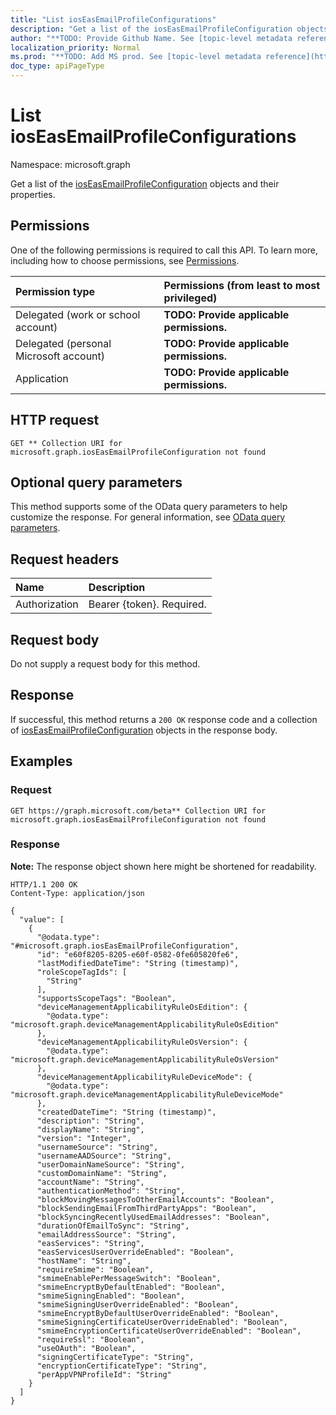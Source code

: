 ```yaml
---
title: "List iosEasEmailProfileConfigurations"
description: "Get a list of the iosEasEmailProfileConfiguration objects and their properties."
author: "**TODO: Provide Github Name. See [topic-level metadata reference](https://msgo.azurewebsites.net/add/document/guidelines/metadata.html#topic-level-metadata)**"
localization_priority: Normal
ms.prod: "**TODO: Add MS prod. See [topic-level metadata reference](https://msgo.azurewebsites.net/add/document/guidelines/metadata.html#topic-level-metadata)**"
doc_type: apiPageType
---
```


# List iosEasEmailProfileConfigurations
Namespace: microsoft.graph

Get a list of the [iosEasEmailProfileConfiguration](../resources/ioseasemailprofileconfiguration.md) objects and their properties.

## Permissions
One of the following permissions is required to call this API. To learn more, including how to choose permissions, see [Permissions](/graph/permissions-reference).

|Permission type|Permissions (from least to most privileged)|
|:---|:---|
|Delegated (work or school account)|**TODO: Provide applicable permissions.**|
|Delegated (personal Microsoft account)|**TODO: Provide applicable permissions.**|
|Application|**TODO: Provide applicable permissions.**|

## HTTP request

<!-- {
  "blockType": "ignored"
}
-->
``` http
GET ** Collection URI for microsoft.graph.iosEasEmailProfileConfiguration not found
```

## Optional query parameters
This method supports some of the OData query parameters to help customize the response. For general information, see [OData query parameters](/graph/query-parameters).

## Request headers
|Name|Description|
|:---|:---|
|Authorization|Bearer {token}. Required.|

## Request body
Do not supply a request body for this method.

## Response

If successful, this method returns a `200 OK` response code and a collection of [iosEasEmailProfileConfiguration](../resources/ioseasemailprofileconfiguration.md) objects in the response body.

## Examples

### Request
<!-- {
  "blockType": "request",
  "name": "list_ioseasemailprofileconfiguration"
}
-->
``` http
GET https://graph.microsoft.com/beta** Collection URI for microsoft.graph.iosEasEmailProfileConfiguration not found
```


### Response
**Note:** The response object shown here might be shortened for readability.
<!-- {
  "blockType": "response",
  "truncated": true,
  "@odata.type": "Collection(microsoft.graph.iosEasEmailProfileConfiguration)"
}
-->
``` http
HTTP/1.1 200 OK
Content-Type: application/json

{
  "value": [
    {
      "@odata.type": "#microsoft.graph.iosEasEmailProfileConfiguration",
      "id": "e60f8205-8205-e60f-0582-0fe605820fe6",
      "lastModifiedDateTime": "String (timestamp)",
      "roleScopeTagIds": [
        "String"
      ],
      "supportsScopeTags": "Boolean",
      "deviceManagementApplicabilityRuleOsEdition": {
        "@odata.type": "microsoft.graph.deviceManagementApplicabilityRuleOsEdition"
      },
      "deviceManagementApplicabilityRuleOsVersion": {
        "@odata.type": "microsoft.graph.deviceManagementApplicabilityRuleOsVersion"
      },
      "deviceManagementApplicabilityRuleDeviceMode": {
        "@odata.type": "microsoft.graph.deviceManagementApplicabilityRuleDeviceMode"
      },
      "createdDateTime": "String (timestamp)",
      "description": "String",
      "displayName": "String",
      "version": "Integer",
      "usernameSource": "String",
      "usernameAADSource": "String",
      "userDomainNameSource": "String",
      "customDomainName": "String",
      "accountName": "String",
      "authenticationMethod": "String",
      "blockMovingMessagesToOtherEmailAccounts": "Boolean",
      "blockSendingEmailFromThirdPartyApps": "Boolean",
      "blockSyncingRecentlyUsedEmailAddresses": "Boolean",
      "durationOfEmailToSync": "String",
      "emailAddressSource": "String",
      "easServices": "String",
      "easServicesUserOverrideEnabled": "Boolean",
      "hostName": "String",
      "requireSmime": "Boolean",
      "smimeEnablePerMessageSwitch": "Boolean",
      "smimeEncryptByDefaultEnabled": "Boolean",
      "smimeSigningEnabled": "Boolean",
      "smimeSigningUserOverrideEnabled": "Boolean",
      "smimeEncryptByDefaultUserOverrideEnabled": "Boolean",
      "smimeSigningCertificateUserOverrideEnabled": "Boolean",
      "smimeEncryptionCertificateUserOverrideEnabled": "Boolean",
      "requireSsl": "Boolean",
      "useOAuth": "Boolean",
      "signingCertificateType": "String",
      "encryptionCertificateType": "String",
      "perAppVPNProfileId": "String"
    }
  ]
}
```


